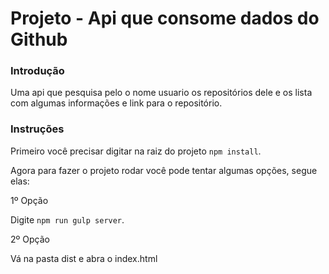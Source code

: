 # Projeto - Api que consome dados do Github


### Introdução
Uma api que pesquisa pelo o nome usuario os repositórios dele e os lista com algumas informações e link para o repositório.


### Instruções

Primeiro você precisar digitar na raiz do projeto ```npm install```.

Agora para fazer o projeto rodar você pode tentar algumas opções, segue elas:

1º Opção

Digite ```npm run gulp server```.

2º Opção

Vá na pasta dist e abra o index.html
